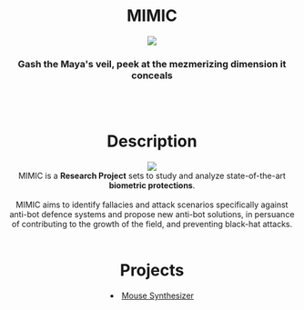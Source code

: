 <div align="center">
  <h1> MIMIC </h1>
  <img src="https://lavaligiadellartista.files.wordpress.com/2015/10/lucio-fontana-attese-1968.jpg?w=640">
  
  <h3> Gash the Maya's veil, peek at the mezmerizing dimension it conceals
  </h3><br><br>
  
</div>


<div align="center">
<h1>Description</h1>
<img src="https://avatars.githubusercontent.com/u/121403675?s=400&u=4ce7a2f06e85191ad4e375ea7128b5b5717baf8a&v=4)">
<br>
MIMIC is a <b>Research Project</b> sets to study and analyze state-of-the-art <b>biometric protections</b>.<br><br>
MIMIC aims to identify fallacies and attack scenarios specifically against anti-bot defence systems and propose new anti-bot solutions, in persuance of contributing to the growth of the field, and preventing black-hat attacks.
<br><br>

<h1>Projects</h1>
<li> <a href="https://github.com/MIMIC-LOGICS/Mouse-Synthesizer">Mouse Synthesizer</a></li>

</div>
<br><br>





